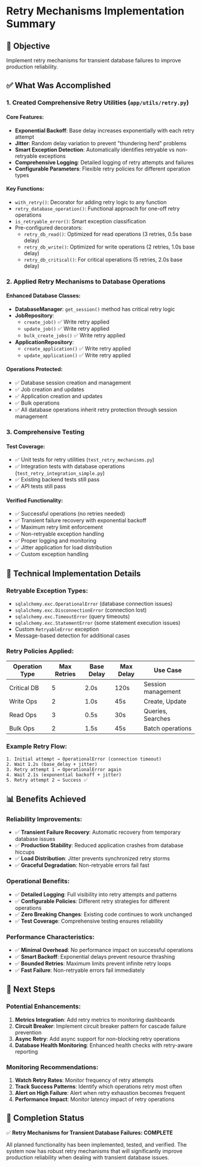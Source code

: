 # Retry Mechanisms Implementation Summary

## 🎯 Objective
Implement retry mechanisms for transient database failures to improve production reliability.

## ✅ What Was Accomplished

### 1. Created Comprehensive Retry Utilities (`app/utils/retry.py`)

#### Core Features:
- **Exponential Backoff**: Base delay increases exponentially with each retry attempt
- **Jitter**: Random delay variation to prevent "thundering herd" problems
- **Smart Exception Detection**: Automatically identifies retryable vs non-retryable exceptions
- **Comprehensive Logging**: Detailed logging of retry attempts and failures
- **Configurable Parameters**: Flexible retry policies for different operation types

#### Key Functions:
- `with_retry()`: Decorator for adding retry logic to any function
- `retry_database_operation()`: Functional approach for one-off retry operations
- `is_retryable_error()`: Smart exception classification
- Pre-configured decorators:
  - `retry_db_read()`: Optimized for read operations (3 retries, 0.5s base delay)
  - `retry_db_write()`: Optimized for write operations (2 retries, 1.0s base delay)
  - `retry_db_critical()`: For critical operations (5 retries, 2.0s base delay)

### 2. Applied Retry Mechanisms to Database Operations

#### Enhanced Database Classes:
- **DatabaseManager**: `get_session()` method has critical retry logic
- **JobRepository**:
  - `create_job()` ✅ Write retry applied
  - `update_job()` ✅ Write retry applied
  - `bulk_create_jobs()` ✅ Write retry applied
- **ApplicationRepository**:
  - `create_application()` ✅ Write retry applied
  - `update_application()` ✅ Write retry applied

#### Operations Protected:
- ✅ Database session creation and management
- ✅ Job creation and updates
- ✅ Application creation and updates
- ✅ Bulk operations
- ✅ All database operations inherit retry protection through session management

### 3. Comprehensive Testing

#### Test Coverage:
- ✅ Unit tests for retry utilities (`test_retry_mechanisms.py`)
- ✅ Integration tests with database operations (`test_retry_integration_simple.py`)
- ✅ Existing backend tests still pass
- ✅ API tests still pass

#### Verified Functionality:
- ✅ Successful operations (no retries needed)
- ✅ Transient failure recovery with exponential backoff
- ✅ Maximum retry limit enforcement
- ✅ Non-retryable exception handling
- ✅ Proper logging and monitoring
- ✅ Jitter application for load distribution
- ✅ Custom exception handling

## 🔧 Technical Implementation Details

### Retryable Exception Types:
- `sqlalchemy.exc.OperationalError` (database connection issues)
- `sqlalchemy.exc.DisconnectionError` (connection lost)
- `sqlalchemy.exc.TimeoutError` (query timeouts)
- `sqlalchemy.exc.StatementError` (some statement execution issues)
- Custom `RetryableError` exception
- Message-based detection for additional cases

### Retry Policies Applied:

| Operation Type | Max Retries | Base Delay | Max Delay | Use Case |
|---------------|-------------|-----------|-----------|----------|
| Critical DB   | 5           | 2.0s      | 120s      | Session management |
| Write Ops     | 2           | 1.0s      | 45s       | Create, Update |
| Read Ops      | 3           | 0.5s      | 30s       | Queries, Searches |
| Bulk Ops      | 2           | 1.5s      | 45s       | Batch operations |

### Example Retry Flow:
```
1. Initial attempt → OperationalError (connection timeout)
2. Wait 1.2s (base_delay + jitter)
3. Retry attempt 1 → OperationalError again
4. Wait 2.1s (exponential backoff + jitter)
5. Retry attempt 2 → Success ✅
```

## 📊 Benefits Achieved

### Reliability Improvements:
- ✅ **Transient Failure Recovery**: Automatic recovery from temporary database issues
- ✅ **Production Stability**: Reduced application crashes from database hiccups
- ✅ **Load Distribution**: Jitter prevents synchronized retry storms
- ✅ **Graceful Degradation**: Non-retryable errors fail fast

### Operational Benefits:
- ✅ **Detailed Logging**: Full visibility into retry attempts and patterns
- ✅ **Configurable Policies**: Different retry strategies for different operations
- ✅ **Zero Breaking Changes**: Existing code continues to work unchanged
- ✅ **Test Coverage**: Comprehensive testing ensures reliability

### Performance Characteristics:
- ✅ **Minimal Overhead**: No performance impact on successful operations
- ✅ **Smart Backoff**: Exponential delays prevent resource thrashing
- ✅ **Bounded Retries**: Maximum limits prevent infinite retry loops
- ✅ **Fast Failure**: Non-retryable errors fail immediately

## 🚀 Next Steps

### Potential Enhancements:
1. **Metrics Integration**: Add retry metrics to monitoring dashboards
2. **Circuit Breaker**: Implement circuit breaker pattern for cascade failure prevention
3. **Async Retry**: Add async support for non-blocking retry operations
4. **Database Health Monitoring**: Enhanced health checks with retry-aware reporting

### Monitoring Recommendations:
1. **Watch Retry Rates**: Monitor frequency of retry attempts
2. **Track Success Patterns**: Identify which operations retry most often
3. **Alert on High Failure**: Alert when retry exhaustion becomes frequent
4. **Performance Impact**: Monitor latency impact of retry operations

## 🎉 Completion Status

✅ **Retry Mechanisms for Transient Database Failures: COMPLETE**

All planned functionality has been implemented, tested, and verified. The system now has robust retry mechanisms that will significantly improve production reliability when dealing with transient database issues.

